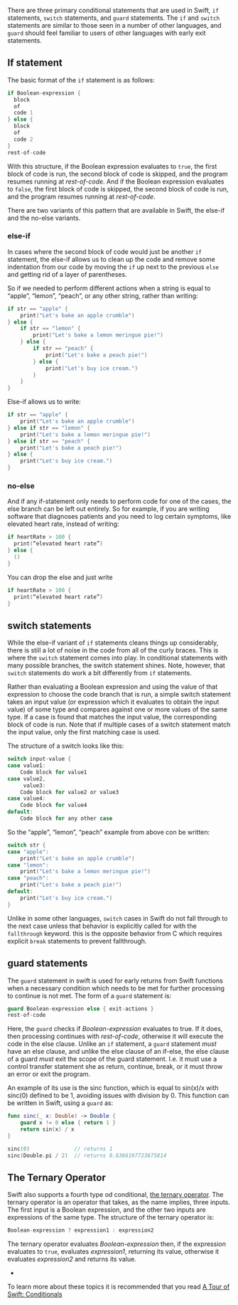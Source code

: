 There are three primary conditional statements that are used in Swift, `if` statements, `switch` statements, and `guard` statements. The `if` and `switch` statements are similar to those seen in a number of other languages, and `guard` should feel familiar to users of other languages with early exit statements.

## If statement

The basic format of the `if` statement is as follows:

```swift
if Boolean-expression {
  block
  of
  code 1
} else {
  block
  of
  code 2
}
rest-of-code
```

With this structure, if the Boolean expression evaluates to `true`, the first block of code is run, the second block of code is skipped, and the program resumes running at _rest-of-code_. And if the Boolean expression evaluates to `false`, the first block of code is skipped, the second block of code is run, and the program resumes running at _rest-of-code_.

There are two variants of this pattern that are available in Swift, the else-if and the no-else variants.

### else-if

In cases where the second block of code would just be another `if` statement, the else-if allows us to clean up the code and remove some indentation from our code by moving the `if` up next to the previous `else` and getting rid of a layer of parentheses.

So if we needed to perform different actions when a string is equal to “apple”, “lemon”, “peach”, or any other string, rather than writing:

```swift
if str == "apple" {
    print("Let's bake an apple crumble")
} else {
    if str == "lemon" {
        print("Let's bake a lemon meringue pie!")
    } else {
        if str == "peach" {
            print("Let's bake a peach pie!")
        } else {
            print("Let's buy ice cream.")
        }
    }
}
```

Else-if allows us to write:

```swift
if str == "apple" {
    print("Let's bake an apple crumble")
} else if str == "lemon" {
    print("Let's bake a lemon meringue pie!")
} else if str == "peach" {
    print("Let's bake a peach pie!")
} else {
    print("Let's buy ice cream.")
}
```

### no-else

And if any if-statement only needs to perform code for one of the cases, the else branch can be left out entirely. So for example, if you are writing software that diagnoses patients and you need to log certain symptoms, like elevated heart rate, instead of writing:

```swift
if heartRate > 100 {
  print(“elevated heart rate”)
} else {
  ()
}
```

You can drop the else and just write

```swift
if heartRate > 100 {
  print(“elevated heart rate”)
}
```

## switch statements

While the else-if variant of `if` statements cleans things up considerably, there is still a lot of noise in the code from all of the curly braces. This is where the `switch` statement comes into play. In conditional statements with many possible branches, the switch statement shines. Note, however, that `switch` statements do work a bit differently from `if` statements.

Rather than evaluating a Boolean expression and using the value of that expression to choose the code branch that is run, a simple switch statement takes an input value (or expression which it evaluates to obtain the input value) of some type and compares against one or more values of the same type. If a case is found that matches the input value, the corresponding block of code is run. Note that if multiple cases of a switch statement match the input value, only the first matching case is used.

The structure of a switch looks like this:

```swift
switch input-value {
case value1:
    Code block for value1
case value2,
     value3:
    Code block for value2 or value3
case value4:
    Code block for value4
default:
    Code block for any other case
```

So the “apple”, “lemon”, “peach” example from above con be written:

```swift
switch str {
case "apple":
    print("Let's bake an apple crumble")
case "lemon":
    print("Let's bake a lemon meringue pie!")
case "peach":
    print("Let's bake a peach pie!")
default:
    print("Let's buy ice cream.")
}
```

Unlike in some other languages, `switch` cases in Swift do not fall through to the next case unless that behavior is explicitly called for with the `fallthrough` keyword. this is the opposite behavior from C which requires explicit `break` statements to prevent fallthrough.

## guard statements

The `guard` statement in swift is used for early returns from Swift functions when a necessary condition which needs to be met for further processing to continue is not met. The form of a `guard` statement is:

```swift
guard Boolean-expression else { exit-actions }
rest-of-code
```

Here, the `guard` checks if _Boolean-expression_ evaluates to true. If it does, then processing continues with _rest-of-code_, otherwise it will execute the code in the else clause. Unlike an `if` statement, a `guard` statement _must_ have an else clause, and unlike the else clause of an if-else, the else clause of a guard _must_ exit the scope of the guard statement. I.e. it must use a control transfer statement she as return, continue, break, or it must throw an error or exit the program.

An example of its use is the sinc function, which is equal to sin(x)/x with sinc(0) defined to be 1, avoiding issues with division by 0. This function can be written in Swift, using a `guard` as:

```swift
func sinc(_ x: Double) -> Double {
    guard x != 0 else { return 1 }
    return sin(x) / x
}

sinc(0)              // returns 1
sinc(Double.pi / 2)  // returns 0.6366197723675814
```

## The Ternary Operator

Swift also supports a fourth type od conditional, [the ternary operator][ternaryoperator]. The ternary operator is an operator that takes, as the name implies, three inputs. The first input is a Boolean expression, and the other two inputs are expressions of the same type. The structure of the ternary operator is:

```swift
Boolean-expression ? expression1 : expression2
```

The ternary operator evaluates _Boolean-expression_ then, if the expression evaluates to `true`, evaluates _expression1_, returning its value, otherwise it evaluates _expression2_ and returns its value.

-

To learn more about these topics it is recommended that you read [A Tour of Swift: Conditionals][conditionals]

[conditionals]: https://docs.swift.org/swift-book/LanguageGuide/ControlFlow.html#ID127
[ternaryoperator]: https://docs.swift.org/swift-book/LanguageGuide/BasicOperators.html#ID71
